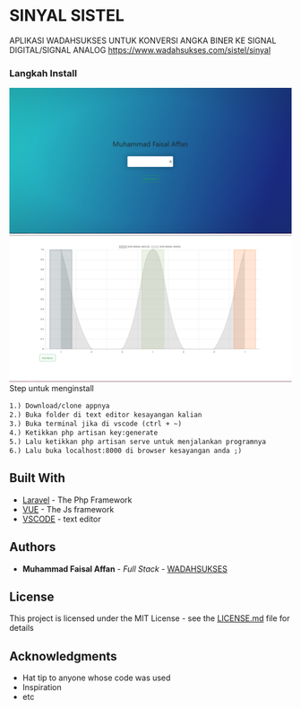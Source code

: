 # SINYAL SISTEL

APLIKASI WADAHSUKSES UNTUK KONVERSI ANGKA BINER KE SIGNAL DIGITAL/SIGNAL ANALOG
https://www.wadahsukses.com/sistel/sinyal

### Langkah Install
![Landing Page](https://github.com/Faisal282/sinyalsistel/blob/master/ss/ss1.PNG)
![Konversi Page](https://github.com/Faisal282/sinyalsistel/blob/master/ss/ss2.PNG)
Step untuk menginstall
```
1.) Download/clone appnya
2.) Buka folder di text editor kesayangan kalian
3.) Buka terminal jika di vscode (ctrl + ~) 
4.) Ketikkan php artisan key:generate
5.) Lalu ketikkan php artisan serve untuk menjalankan programnya
6.) Lalu buka localhost:8000 di browser kesayangan anda ;)
```

## Built With

* [Laravel](https://laravel.com/) - The Php Framework
* [VUE](https://vuejs.org/) - The Js framework
* [VSCODE](https://code.visualstudio.com/) - text editor


## Authors

* **Muhammad Faisal Affan** - *Full Stack* - [WADAHSUKSES](https://www.wadahsukses.com)

## License

This project is licensed under the MIT License - see the [LICENSE.md](LICENSE.md) file for details

## Acknowledgments

* Hat tip to anyone whose code was used
* Inspiration
* etc
